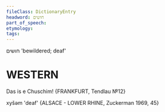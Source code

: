 ```yaml
---
fileClass: DictionaryEntry
headword: חושים
part_of_speech: 
etymology: 
tags: 
---
```

חושים
'bewildered; deaf'

WESTERN
========

Das is e Chuschim! 
{FRANKFURT, Tendlau №12}

xyšəm 'deaf' {ALSACE - LOWER RHINE, Zuckerman 1969, 45}